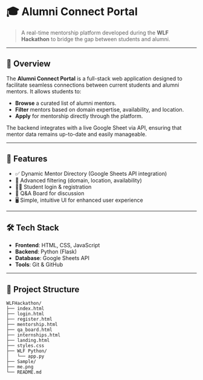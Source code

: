 # 🎓 Alumni Connect Portal

> A real-time mentorship platform developed during the **WLF Hackathon** to bridge the gap between students and alumni.

---

## 📌 Overview

The **Alumni Connect Portal** is a full-stack web application designed to facilitate seamless connections between current students and alumni mentors. It allows students to:

- **Browse** a curated list of alumni mentors.
- **Filter** mentors based on domain expertise, availability, and location.
- **Apply** for mentorship directly through the platform.

The backend integrates with a live Google Sheet via API, ensuring that mentor data remains up-to-date and easily manageable.

---

## 🚀 Features

- ✅ Dynamic Mentor Directory (Google Sheets API integration)
- 🔎 Advanced filtering (domain, location, availability)
- 🧑‍🎓 Student login & registration
- 💬 Q&A Board for discussion
- 🖥️ Simple, intuitive UI for enhanced user experience

---

## 🛠️ Tech Stack

- **Frontend**: HTML, CSS, JavaScript
- **Backend**: Python (Flask)
- **Database**: Google Sheets API
- **Tools**: Git & GitHub

---

## 📂 Project Structure

```text
WLFHackathon/
├── index.html
├── login.html
├── register.html
├── mentorship.html
├── qa_board.html
├── internships.html
├── landing.html
├── styles.css
├── WLF Python/
│   └── app.py
├── Sample/
├── me.png
└── README.md
```

